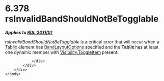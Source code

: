<html dir="LTR" xmlns:mshelp="http://msdn.microsoft.com/mshelp" xmlns:ddue="http://ddue.schemas.microsoft.com/authoring/2003/5" xmlns:xlink="http://www.w3.org/1999/xlink" xmlns:tool="http://www.microsoft.com/tooltip">
    <head>
        <meta http-equiv="Content-Type" content="text/html; CHARSET=utf-8"></meta>
        <meta name="save" content="history"></meta>
        <title>6.378 rsInvalidBandShouldNotBeTogglable</title>
        <xml>
            <mshelp:toctitle title="6.378 rsInvalidBandShouldNotBeTogglable"></mshelp:toctitle>
            <mshelp:rltitle title="[MS-RDL]: rsInvalidBandShouldNotBeTogglable"></mshelp:rltitle>
            <mshelp:keyword index="A" term="b0a553ba-5e05-4b69-ba73-dd71f119071c"></mshelp:keyword>
            <mshelp:attr name="DCSext.ContentType" value="open specification"></mshelp:attr>
            <mshelp:attr name="AssetID" value="b0a553ba-5e05-4b69-ba73-dd71f119071c"></mshelp:attr>
            <mshelp:attr name="TopicType" value="kbRef"></mshelp:attr>
            <mshelp:attr name="DCSext.Title" value="[MS-RDL]: rsInvalidBandShouldNotBeTogglable" />
        </xml>
    </head>
    <body>
        <div id="header">
            <h1 class="heading">6.378 rsInvalidBandShouldNotBeTogglable</h1>
        </div>
        <div id="mainSection">
            <div id="mainBody">
                <div id="allHistory" class="saveHistory"></div>
                <div id="sectionSection0" class="section" name="collapseableSection">
                    

<p><b><i>Applies to </i></b><a href="bf2bab1a-b608-4bcc-b718-1cc1baa9579c.html"><b><i>RDL 2011/01</i></b></a></p>

<p><i>rsInvalidBandShouldNotBeTogglable</i> is a critical error
that will occur when a <a href="e42fb86e-799a-4202-8845-ac38831efccb.html">Tablix</a>
element has <a href="10738c86-0779-4107-997f-924a8a27c8f2.html">BandLayoutOptions</a>
specified and the <b>Tablix</b> has at least one dynamic member with <a href="c8d65dad-7679-4ef7-8d8c-dc7cffdfd32e.html">Visibility.ToggleItem</a>
present.</p>


                </div>
            </div>
        </div>
    </body>
</html>